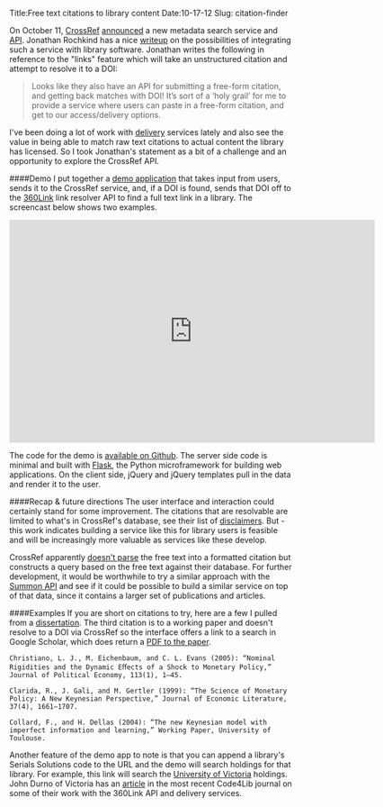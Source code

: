 Title:Free text citations to library content
Date:10-17-12
Slug: citation-finder

On October 11, [CrossRef](http://crossref.org/) [announced](http://labs.crossref.org/site/crossref_metadata_search.html) a new metadata search service and [API](http://search.labs.crossref.org/help/api).  Jonathan Rochkind has a nice [writeup](http://bibwild.wordpress.com/2012/10/11/new-crossref-metadata-search-with-api/) on the possibilities of integrating such a service with library software.  Jonathan writes the following in reference to the "links" feature which will take an unstructured citation and attempt to resolve it to a DOI: 

<blockquote class="modern">
    Looks like they also have an API for submitting a free-form citation, and getting back matches with DOI!  It’s sort of a ‘holy grail’ for me to provide a service where users can paste in a free-form citation, and get to our access/delivery options.
</blockquote>

I've been doing a lot of work with [delivery](./delivery.html) services lately and also see the value in being able to match raw text citations to actual content the library has licensed.  So I took Jonathan's statement as a bit of a challenge and an opportunity to explore the CrossRef API.  

####Demo
I put together a [demo application](http://sleepy-island-6218.herokuapp.com/) that takes input from users, sends it to the CrossRef service, and, if a DOI is found, sends that DOI off to the [360Link](http://www.serialssolutions.com/en/services/360-link) link resolver API to find a full text link in a library.  The screencast below shows two examples. 

<iframe src="http://www.screenr.com/embed/itV8" width="650" height="396" frameborder="0"></iframe>

The code for the demo is [available on Github](https://github.com/lawlesst/citation-finder).  The server side code is minimal and built with [Flask](http://flask.pocoo.org/), the Python microframework for building web applications.  On the client side, jQuery and jQuery templates pull in the data and render it to the user.  

####Recap & future directions
The user interface and interaction could certainly stand for some improvement.  The citations that are resolvable are limited to what's in CrossRef's database, see their list of [disclaimers](http://labs.crossref.org/quick_and_dirty_api_guides/resolving_citations.html).  But - this work indicates building a service like this for library users is feasible and will be increasingly more valuable as services like these develop.  

CrossRef apparently [doesn't parse](http://labs.crossref.org/quick_and_dirty_api_guides/resolving_citations.html) the free text into a formatted citation but constructs a query based on the free text against their database.  For further development, it would be worthwhile to try a similar approach with the [Summon API](http://api.summon.serialssolutions.com/) and see if it could be possible to build a similar service on top of that data, since it contains a larger set of publications and articles.  

####Examples 
If you are short on citations to try, here are a few I pulled from a [dissertation](http://repository.library.brown.edu:8080/fedora/objects/bdr:160/datastreams/PDF/content).  The third citation is to a working paper and doesn't resolve to a DOI via CrossRef so the interface offers a link to a search in Google Scholar, which does return a [PDF to the paper](http://neeo.univ-tlse1.fr/294/1/collard_dellas.pdf).  

    Christiano, L. J., M. Eichenbaum, and C. L. Evans (2005): “Nominal Rigidities and the Dynamic Eﬀects of a Shock to Monetary Policy,” Journal of Political Economy, 113(1), 1—45.
    
    Clarida, R., J. Gali, and M. Gertler (1999): “The Science of Monetary Policy: A New Keynesian Perspective,” Journal of Economic Literature, 37(4), 1661—1707.
    
    Collard, F., and H. Dellas (2004): “The new Keynesian model with imperfect information and learning,” Working Paper, University of Toulouse.
    
Another feature of the demo app to note is that you can append a library's Serials Solutions code to the URL and the demo will search holdings for that library.  For example, this link will search the [University of Victoria](http://sleepy-island-6218.herokuapp.com/lg5jh7pa3n/) holdings.  John Durno of Victoria has an [article](http://journal.code4lib.org/articles/7308) in the most recent Code4Lib journal on some of their work with the 360Link API and delivery services.    
